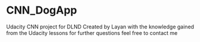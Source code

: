 # CNN_DogApp
Udacity CNN project for DLND
Created by Layan with the knowledge gained from the Udacity lessons
for further questions feel free to contact me
